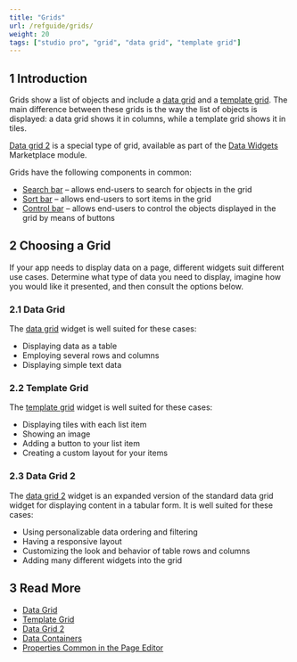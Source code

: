 ```yaml
---
title: "Grids"
url: /refguide/grids/
weight: 20
tags: ["studio pro", "grid", "data grid", "template grid"]
---
```


## 1 Introduction

Grids show a list of objects and include a [data grid](/refguide/data-grid/) and a [template grid](/refguide/template-grid/). The main difference between these grids is the way the list of objects is displayed: a data grid shows it in columns, while a template grid shows it in tiles.

[Data grid 2](/appstore/modules/data-grid-2/) is a special type of grid, available as part of the [Data Widgets](https://marketplace.mendix.com/link/component/116540) Marketplace module.

Grids have the following components in common:

* [Search bar](/refguide/search-bar/) –  allows end-users to search for objects in the grid 
* [Sort bar](/refguide/sort-order/#sort-bar) –  allows end-users to sort items in the grid 
* [Control bar](/refguide/control-bar/) –  allows end-users to control the objects displayed in the grid by means of buttons 

## 2 Choosing a Grid

If your app needs to display data on a page, different widgets suit different use cases. Determine what type of data you need to display, imagine how you would like it presented, and then consult the options below.

### 2.1 Data Grid

The [data grid](/refguide/data-grid/) widget is well suited for these cases:

* Displaying data as a table
* Employing several rows and columns
* Displaying simple text data

### 2.2 Template Grid

The [template grid](/refguide/template-grid/) widget is well suited for these cases:

* Displaying tiles with each list item
* Showing an image
* Adding a button to your list item
* Creating a custom layout for your items

### 2.3 Data Grid 2

The [data grid 2](/appstore/modules/data-grid-2/) widget is an expanded version of the standard data grid widget for displaying content in a tabular form. It is well suited for these cases:

* Using personalizable data ordering and filtering
* Having a responsive layout
* Customizing the look and behavior of table rows and columns
* Adding many different widgets into the grid

## 3 Read More

* [Data Grid](/refguide/data-grid/)
* [Template Grid](/refguide/template-grid/)
* [Data Grid 2](/appstore/modules/data-grid-2/)
* [Data Containers](/refguide/data-widgets/)
* [Properties Common in the Page Editor](/refguide/common-widget-properties/)
